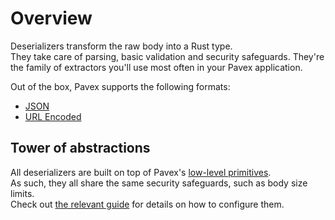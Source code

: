 # Overview

Deserializers transform the raw body into a Rust type.  
They take care of parsing, basic validation and security safeguards.
They're the family of extractors you'll use most often in your Pavex application.

Out of the box, Pavex supports the following formats:

* [JSON](json.md)
* [URL Encoded](urlencoded.md)

## Tower of abstractions

All deserializers are built on top of Pavex's [low-level primitives](../byte_wrappers.md).  
As such, they all share the same security safeguards, such as body size limits.  
Check out [the relevant guide](../byte_wrappers.md) for details on how to configure them.